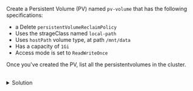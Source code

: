 Create a Persistent Volume (PV) named `pv-volume` that has the following specifications:
- a Delete `persistentVolumeReclaimPolicy`
- Uses the strageClass named `local-path`
- Uses `hostPath` volume type, at path `/mnt/data`
- Has a capacity of `1Gi`
- Access mode is set to `ReadWriteOnce`

Once you've created the PV, list all the persistentvolumes in the cluster.

<br>
<details><summary>Solution</summary>
<br>

```bash
cat <<EOF | k apply -f -
apiVersion: v1
kind: PersistentVolume
metadata:
  name: pv-volume
spec:
  persistentVolumeReclaimPolicy: Delete
  storageClassName: "local-path"
  hostPath:
    path: "/mnt/data"
  capacity:
    storage: 1Gi
  accessModes:
    - ReadWriteOnce
EOF
```{{exec}}

List the PVs:
```bash
k get pv
```{{exec}}

</details>
